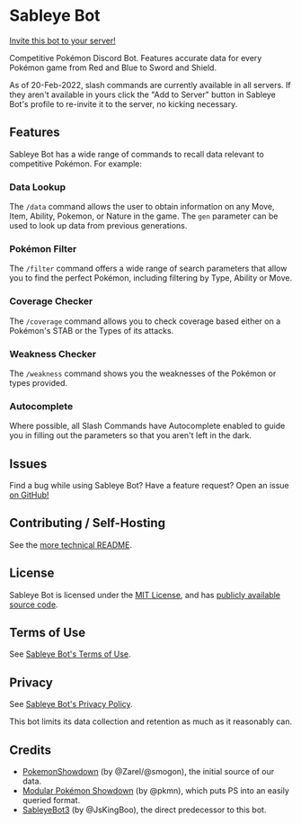 # Sableye Bot

[Invite this bot to your server!][invite]

Competitive Pokémon Discord Bot.  Features accurate data for every Pokémon
game from Red and Blue to Sword and Shield.

As of 20-Feb-2022, slash commands are currently available in all servers. If
they aren't available in yours click the "Add to Server" button in Sableye
Bot's profile to re-invite it to the server, no kicking necessary.

## Features

Sableye Bot has a wide range of commands to recall data relevant to
competitive Pokémon.  For example:

### Data Lookup

The `/data` command allows the user to obtain information on any Move, Item,
Ability, Pokemon, or Nature in the game.  The `gen` parameter can be used to
look up data from previous generations.

### Pokémon Filter

The `/filter` command offers a wide range of search parameters that allow you
to find the perfect Pokémon, including filtering by Type, Ability or Move.

### Coverage Checker

The `/coverage` command allows you to check coverage based either on a
Pokémon's STAB or the Types of its attacks.

### Weakness Checker

The `/weakness` command shows you the weaknesses of the Pokémon or types
provided.

### Autocomplete

Where possible, all Slash Commands have Autocomplete enabled to guide you in
filling out the parameters so that you aren't left in the dark.

## Issues

Find a bug while using Sableye Bot? Have a feature request? Open an issue [on
GitHub!][hatemail]

## Contributing / Self-Hosting

See the [more technical README][README].

## License

Sableye Bot is licensed under the [MIT License][LICENSE], and has [publicly
available source code][repo].

## Terms of Use

See [Sableye Bot's Terms of Use][TERMS].

## Privacy

See [Sableye Bot's Privacy Policy][PRIVACY].

This bot limits its data collection and retention as much as it reasonably can.

## Credits

* [PokemonShowdown][1] (by @Zarel/@smogon), the initial source of our
  data.
* [Modular Pokémon Showdown][2] (by @pkmn), which puts PS into an
  easily queried format.
* [SableyeBot3][3] (by @JsKingBoo), the direct predecessor to this bot.

[hatemail]: https://github.com/Stalruth/SableyeBot4/issues/new
[invite]: https://discord.com/api/oauth2/authorize?client_id=211522070620667905&permissions=0&scope=applications.commands%20bot
[LICENSE]: LICENSE/
[TERMS]: TERMS/
[PRIVACY]: PRIVACY/
[README]: README/
[repo]: https://github.com/Stalruth/SableyeBot4/
[1]: https://github.com/Zarel/Pokemon-Showdown
[2]: https://github.com/pkmn/ps
[3]: https://github.com/JsKingBoo/SableyeBot3

